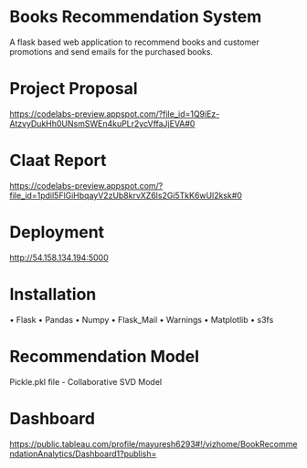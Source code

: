 # Books Recommendation System
A flask based web application to recommend books and customer promotions and send emails for the purchased books.

# Project Proposal
https://codelabs-preview.appspot.com/?file_id=1Q9iEz-AtzvyDukHh0UNsmSWEn4kuPLr2ycVffaJjEVA#0

# Claat Report
https://codelabs-preview.appspot.com/?file_id=1pdil5FlGiHbqayV2zUb8krvXZ6ls2Gi5TkK6wUl2ksk#0

# Deployment
http://54.158.134.194:5000

# Installation
• Flask
• Pandas
• Numpy
• Flask_Mail
• Warnings
• Matplotlib
• s3fs

# Recommendation Model
Pickle.pkl file - Collaborative SVD Model

# Dashboard
https://public.tableau.com/profile/mayuresh6293#!/vizhome/BookRecommendationAnalytics/Dashboard1?publish=
